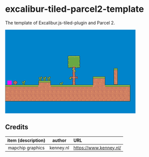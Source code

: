 # excalibur-tiled-parcel2-template

The template of Excalibur.js-tiled-plugin and Parcel 2.

![sample-image](./imgs/sample.png)

## Credits

| item (description) |  author   | URL                      |
| :----------------: | :-------: | :----------------------- |
|  mapchip graphics  | kenney.nl | <https://www.kenney.nl/> |
